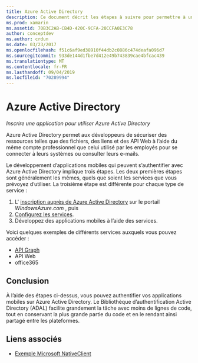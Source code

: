 ```yaml
---
title: Azure Active Directory
description: Ce document décrit les étapes à suivre pour permettre à une application mobile de s’authentifier auprès de Azure Active Directory.
ms.prod: xamarin
ms.assetid: 70B3C2AB-CB4D-420C-9CFA-20CCFA0E3C78
author: conceptdev
ms.author: crdun
ms.date: 03/23/2017
ms.openlocfilehash: f51c6af9ed38910f44db2c0886c474deafa096d7
ms.sourcegitcommit: 933de144d1fbe7d412e49b743839cae4bfcac439
ms.translationtype: MT
ms.contentlocale: fr-FR
ms.lasthandoff: 09/04/2019
ms.locfileid: "70289994"
---
```

# <a name="azure-active-directory"></a>Azure Active Directory

_Inscrire une application pour utiliser Azure Active Directory_

Azure Active Directory permet aux développeurs de sécuriser des ressources telles que des fichiers, des liens et des API Web à l’aide du même compte professionnel que celui utilisé par les employés pour se connecter à leurs systèmes ou consulter leurs e-mails.

Le développement d’applications mobiles qui peuvent s’authentifier avec Azure Active Directory implique trois étapes.
Les deux premières étapes sont généralement les mêmes, quels que soient les services que vous prévoyez d’utiliser. La troisième étape est différente pour chaque type de service :

  1. L' [inscription auprès de Azure Active Directory](~/cross-platform/data-cloud/active-directory/get-started/register.md) sur le portail *WindowsAzure.com* , puis
  2. [Configurez les services](~/cross-platform/data-cloud/active-directory/get-started/configure.md).
  3. Développez des applications mobiles à l’aide des services.

Voici quelques exemples de différents services auxquels vous pouvez accéder :

- [API Graph](~/cross-platform/data-cloud/active-directory/graph.md)
- API Web
- office365


## <a name="conclusion"></a>Conclusion

À l’aide des étapes ci-dessus, vous pouvez authentifier vos applications mobiles sur Azure Active Directory. Le Bibliothèque d’authentification Active Directory (ADAL) facilite grandement la tâche avec moins de lignes de code, tout en conservant la plus grande partie du code et en le rendant ainsi partagé entre les plateformes.



## <a name="related-links"></a>Liens associés

- [Exemple Microsoft NativeClient](https://github.com/AzureADSamples/NativeClient-MultiTarget-DotNet)
